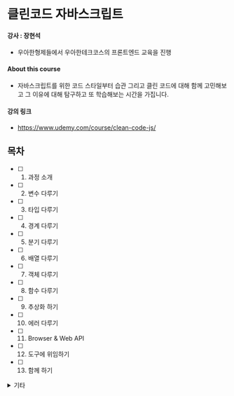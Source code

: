 # 클린코드 자바스크립트

#### 강사 : 장현석

- 우아한형제들에서 우아한테크코스의 프론트엔드 교육을 진행

#### About this course

- 자바스크립트를 위한 코드 스타일부터 습관 그리고 클린 코드에 대해 함께 고민해보고 그 이유에 대해 탐구하고 또 학습해보는 시간을 가집니다.

#### 강의 링크

- https://www.udemy.com/course/clean-code-js/

## 목차

- [ ] 1. 과정 소개
- [ ] 2. 변수 다루기
- [ ] 3. 타입 다루기
- [ ] 4. 경계 다루기
- [ ] 5. 분기 다루기
- [ ] 6. 배열 다루기
- [ ] 7. 객체 다루기
- [ ] 8. 함수 다루기
- [ ] 9. 추상화 하기
- [ ] 10. 에러 다루기
- [ ] 11. Browser & Web API
- [ ] 12. 도구에 위임하기
- [ ] 13. 함께 하기

<details>
<summary>기타</summary>

- vscode extension : Quakka.js
  - console.log 등 결과값 미리 표시

</details>
